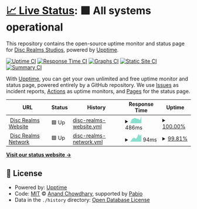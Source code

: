 # [📈 Live Status](https://status.discrealms.net): <!--live status--> **🟩 All systems operational**

This repository contains the open-source uptime monitor and status page for [Disc Realms Studios](discrealms.net), powered by [Upptime](https://github.com/upptime/upptime).

[![Uptime CI](https://github.com/Disc-Realms-Network/upptime/workflows/Uptime%20CI/badge.svg)](https://github.com/Disc-Realms-Network/upptime/actions?query=workflow%3A%22Uptime+CI%22)
[![Response Time CI](https://github.com/Disc-Realms-Network/upptime/workflows/Response%20Time%20CI/badge.svg)](https://github.com/Disc-Realms-Network/upptime/actions?query=workflow%3A%22Response+Time+CI%22)
[![Graphs CI](https://github.com/Disc-Realms-Network/upptime/workflows/Graphs%20CI/badge.svg)](https://github.com/Disc-Realms-Network/upptime/actions?query=workflow%3A%22Graphs+CI%22)
[![Static Site CI](https://github.com/Disc-Realms-Network/upptime/workflows/Static%20Site%20CI/badge.svg)](https://github.com/Disc-Realms-Network/upptime/actions?query=workflow%3A%22Static+Site+CI%22)
[![Summary CI](https://github.com/Disc-Realms-Network/upptime/workflows/Summary%20CI/badge.svg)](https://github.com/Disc-Realms-Network/upptime/actions?query=workflow%3A%22Summary+CI%22)

With [Upptime](https://upptime.js.org), you can get your own unlimited and free uptime monitor and status page, powered entirely by a GitHub repository. We use [Issues](https://github.com/Disc-Realms-Network/upptime/issues) as incident reports, [Actions](https://github.com/Disc-Realms-Network/upptime/actions) as uptime monitors, and [Pages](https://status.discrealms.net) for the status page.

<!--start: status pages-->
<!-- This summary is generated by Upptime (https://github.com/upptime/upptime) -->
<!-- Do not edit this manually, your changes will be overwritten -->
<!-- prettier-ignore -->
| URL | Status | History | Response Time | Uptime |
| --- | ------ | ------- | ------------- | ------ |
| <img alt="" src="https://icons.duckduckgo.com/ip3/discrealms.net.ico" height="13"> [Disc Realms Website](https://discrealms.net) | 🟩 Up | [disc-realms-website.yml](https://github.com/Disc-Realms-Network/upptime/commits/HEAD/history/disc-realms-website.yml) | <details><summary><img alt="Response time graph" src="./graphs/disc-realms-website/response-time-week.png" height="20"> 486ms</summary><br><a href="https://status.discrealms.net/history/disc-realms-website"><img alt="Response time 581" src="https://img.shields.io/endpoint?url=https%3A%2F%2Fraw.githubusercontent.com%2FDisc-Realms-Network%2Fupptime%2FHEAD%2Fapi%2Fdisc-realms-website%2Fresponse-time.json"></a><br><a href="https://status.discrealms.net/history/disc-realms-website"><img alt="24-hour response time 301" src="https://img.shields.io/endpoint?url=https%3A%2F%2Fraw.githubusercontent.com%2FDisc-Realms-Network%2Fupptime%2FHEAD%2Fapi%2Fdisc-realms-website%2Fresponse-time-day.json"></a><br><a href="https://status.discrealms.net/history/disc-realms-website"><img alt="7-day response time 486" src="https://img.shields.io/endpoint?url=https%3A%2F%2Fraw.githubusercontent.com%2FDisc-Realms-Network%2Fupptime%2FHEAD%2Fapi%2Fdisc-realms-website%2Fresponse-time-week.json"></a><br><a href="https://status.discrealms.net/history/disc-realms-website"><img alt="30-day response time 492" src="https://img.shields.io/endpoint?url=https%3A%2F%2Fraw.githubusercontent.com%2FDisc-Realms-Network%2Fupptime%2FHEAD%2Fapi%2Fdisc-realms-website%2Fresponse-time-month.json"></a><br><a href="https://status.discrealms.net/history/disc-realms-website"><img alt="1-year response time 581" src="https://img.shields.io/endpoint?url=https%3A%2F%2Fraw.githubusercontent.com%2FDisc-Realms-Network%2Fupptime%2FHEAD%2Fapi%2Fdisc-realms-website%2Fresponse-time-year.json"></a></details> | <details><summary><a href="https://status.discrealms.net/history/disc-realms-website">100.00%</a></summary><a href="https://status.discrealms.net/history/disc-realms-website"><img alt="All-time uptime 100.00%" src="https://img.shields.io/endpoint?url=https%3A%2F%2Fraw.githubusercontent.com%2FDisc-Realms-Network%2Fupptime%2FHEAD%2Fapi%2Fdisc-realms-website%2Fuptime.json"></a><br><a href="https://status.discrealms.net/history/disc-realms-website"><img alt="24-hour uptime 100.00%" src="https://img.shields.io/endpoint?url=https%3A%2F%2Fraw.githubusercontent.com%2FDisc-Realms-Network%2Fupptime%2FHEAD%2Fapi%2Fdisc-realms-website%2Fuptime-day.json"></a><br><a href="https://status.discrealms.net/history/disc-realms-website"><img alt="7-day uptime 100.00%" src="https://img.shields.io/endpoint?url=https%3A%2F%2Fraw.githubusercontent.com%2FDisc-Realms-Network%2Fupptime%2FHEAD%2Fapi%2Fdisc-realms-website%2Fuptime-week.json"></a><br><a href="https://status.discrealms.net/history/disc-realms-website"><img alt="30-day uptime 100.00%" src="https://img.shields.io/endpoint?url=https%3A%2F%2Fraw.githubusercontent.com%2FDisc-Realms-Network%2Fupptime%2FHEAD%2Fapi%2Fdisc-realms-website%2Fuptime-month.json"></a><br><a href="https://status.discrealms.net/history/disc-realms-website"><img alt="1-year uptime 100.00%" src="https://img.shields.io/endpoint?url=https%3A%2F%2Fraw.githubusercontent.com%2FDisc-Realms-Network%2Fupptime%2FHEAD%2Fapi%2Fdisc-realms-website%2Fuptime-year.json"></a></details>
| <img alt="" src="https://icons.duckduckgo.com/ip3/null.ico" height="13"> [Disc Realms Network](play.discrealms.net) | 🟩 Up | [disc-realms-network.yml](https://github.com/Disc-Realms-Network/upptime/commits/HEAD/history/disc-realms-network.yml) | <details><summary><img alt="Response time graph" src="./graphs/disc-realms-network/response-time-week.png" height="20"> 94ms</summary><br><a href="https://status.discrealms.net/history/disc-realms-network"><img alt="Response time 33" src="https://img.shields.io/endpoint?url=https%3A%2F%2Fraw.githubusercontent.com%2FDisc-Realms-Network%2Fupptime%2FHEAD%2Fapi%2Fdisc-realms-network%2Fresponse-time.json"></a><br><a href="https://status.discrealms.net/history/disc-realms-network"><img alt="24-hour response time 85" src="https://img.shields.io/endpoint?url=https%3A%2F%2Fraw.githubusercontent.com%2FDisc-Realms-Network%2Fupptime%2FHEAD%2Fapi%2Fdisc-realms-network%2Fresponse-time-day.json"></a><br><a href="https://status.discrealms.net/history/disc-realms-network"><img alt="7-day response time 94" src="https://img.shields.io/endpoint?url=https%3A%2F%2Fraw.githubusercontent.com%2FDisc-Realms-Network%2Fupptime%2FHEAD%2Fapi%2Fdisc-realms-network%2Fresponse-time-week.json"></a><br><a href="https://status.discrealms.net/history/disc-realms-network"><img alt="30-day response time 53" src="https://img.shields.io/endpoint?url=https%3A%2F%2Fraw.githubusercontent.com%2FDisc-Realms-Network%2Fupptime%2FHEAD%2Fapi%2Fdisc-realms-network%2Fresponse-time-month.json"></a><br><a href="https://status.discrealms.net/history/disc-realms-network"><img alt="1-year response time 33" src="https://img.shields.io/endpoint?url=https%3A%2F%2Fraw.githubusercontent.com%2FDisc-Realms-Network%2Fupptime%2FHEAD%2Fapi%2Fdisc-realms-network%2Fresponse-time-year.json"></a></details> | <details><summary><a href="https://status.discrealms.net/history/disc-realms-network">99.81%</a></summary><a href="https://status.discrealms.net/history/disc-realms-network"><img alt="All-time uptime 99.99%" src="https://img.shields.io/endpoint?url=https%3A%2F%2Fraw.githubusercontent.com%2FDisc-Realms-Network%2Fupptime%2FHEAD%2Fapi%2Fdisc-realms-network%2Fuptime.json"></a><br><a href="https://status.discrealms.net/history/disc-realms-network"><img alt="24-hour uptime 100.00%" src="https://img.shields.io/endpoint?url=https%3A%2F%2Fraw.githubusercontent.com%2FDisc-Realms-Network%2Fupptime%2FHEAD%2Fapi%2Fdisc-realms-network%2Fuptime-day.json"></a><br><a href="https://status.discrealms.net/history/disc-realms-network"><img alt="7-day uptime 99.81%" src="https://img.shields.io/endpoint?url=https%3A%2F%2Fraw.githubusercontent.com%2FDisc-Realms-Network%2Fupptime%2FHEAD%2Fapi%2Fdisc-realms-network%2Fuptime-week.json"></a><br><a href="https://status.discrealms.net/history/disc-realms-network"><img alt="30-day uptime 99.96%" src="https://img.shields.io/endpoint?url=https%3A%2F%2Fraw.githubusercontent.com%2FDisc-Realms-Network%2Fupptime%2FHEAD%2Fapi%2Fdisc-realms-network%2Fuptime-month.json"></a><br><a href="https://status.discrealms.net/history/disc-realms-network"><img alt="1-year uptime 99.99%" src="https://img.shields.io/endpoint?url=https%3A%2F%2Fraw.githubusercontent.com%2FDisc-Realms-Network%2Fupptime%2FHEAD%2Fapi%2Fdisc-realms-network%2Fuptime-year.json"></a></details>

<!--end: status pages-->

[**Visit our status website →**](https://status.discrealms.net)

## 📄 License

- Powered by: [Upptime](https://github.com/upptime/upptime)
- Code: [MIT](./LICENSE) © [Anand Chowdhary](https://anandchowdhary.com), supported by [Pabio](https://pabio.com)
- Data in the `./history` directory: [Open Database License](https://opendatacommons.org/licenses/odbl/1-0/)
